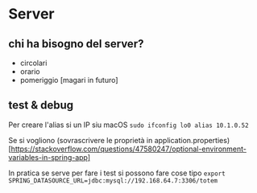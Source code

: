 # Server

## chi ha bisogno del server?

- circolari
- orario
- pomeriggio [magari in futuro]

## test & debug

Per creare l'alias si un IP siu macOS `sudo ifconfig lo0 alias 10.1.0.52`

Se si vogliono (sovrascrivere le proprietà in application.properties)
[https://stackoverflow.com/questions/47580247/optional-environment-variables-in-spring-app]

In pratica se serve per fare i test si possono fare cose tipo
`export SPRING_DATASOURCE_URL=jdbc:mysql://192.168.64.7:3306/totem`
